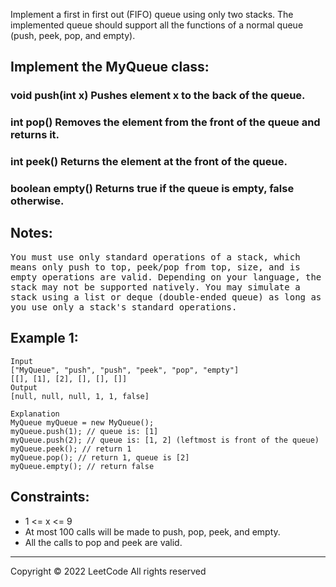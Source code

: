 Implement a first in first out (FIFO) queue using only two stacks. The implemented queue should support all the functions of a normal queue (push, peek, pop, and empty).

## Implement the MyQueue class:

### void push(int x) Pushes element x to the back of the queue.
### int pop() Removes the element from the front of the queue and returns it.
### int peek() Returns the element at the front of the queue.
### boolean empty() Returns true if the queue is empty, false otherwise.

## Notes:
<kbd>
You must use only standard operations of a stack, which means only push to top, peek/pop from top, size, and is empty operations are valid.
Depending on your language, the stack may not be supported natively. You may simulate a stack using a list or deque (double-ended queue) as long as you use only a stack's standard operations.
</kbd>

## Example 1:
```
Input
["MyQueue", "push", "push", "peek", "pop", "empty"]
[[], [1], [2], [], [], []]
Output
[null, null, null, 1, 1, false]

Explanation
MyQueue myQueue = new MyQueue();
myQueue.push(1); // queue is: [1]
myQueue.push(2); // queue is: [1, 2] (leftmost is front of the queue)
myQueue.peek(); // return 1
myQueue.pop(); // return 1, queue is [2]
myQueue.empty(); // return false
``` 

## Constraints:

- 1 <= x <= 9
- At most 100 calls will be made to push, pop, peek, and empty.
- All the calls to pop and peek are valid.

---

Copyright ©️ 2022 LeetCode All rights reserved